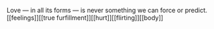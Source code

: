 Love — in all its forms — is never something we can force or predict.
[[feelings]][[true furfillment]][[hurt]][[flirting]][[body]]